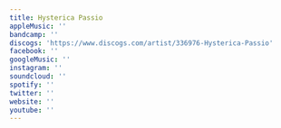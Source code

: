 ```yaml
---
title: Hysterica Passio
appleMusic: ''
bandcamp: ''
discogs: 'https://www.discogs.com/artist/336976-Hysterica-Passio'
facebook: ''
googleMusic: ''
instagram: ''
soundcloud: ''
spotify: ''
twitter: ''
website: ''
youtube: ''
---
```


